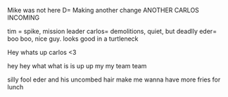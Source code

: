 Mike was not here D=
Making another change
ANOTHER CARLOS INCOMING

tim = spike, mission leader
carlos= demolitions, quiet, but deadlly
eder= boo boo, nice guy. looks good in a turtleneck

Hey whats up carlos <3

hey hey
what what
is is
up up 
my my
team team


silly fool eder
and his uncombed hair
make me wanna 
have more fries
for lunch

